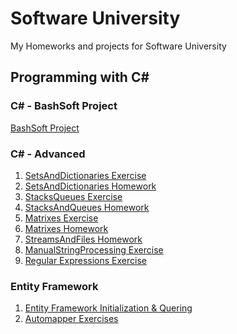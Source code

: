 Software University
==============

My Homeworks and projects for Software University 

## Programming with C# ##

### C# - BashSoft Project
<a href="https://github.com/IliyanPopov/SoftwareUniversity/tree/master/C%23OOP/BashSoftProject">BashSoft Project</a>

### C# - Advanced
<ol>
<li><a href="https://github.com/IliyanPopov/SoftwareUniversity/tree/master/C%23OOP/C%23OOP-Advanced/1.LabSetsAndDictionaries">SetsAndDictionaries Exercise</a></li>
<li><a href="https://github.com/IliyanPopov/SoftwareUniversity/tree/master/C%23OOP/C%23OOP-Advanced/2.SetsAndDictionariesExercises">SetsAndDictionaries Homework</a></li>
<li><a href="https://github.com/IliyanPopov/SoftwareUniversity/tree/master/C%23OOP/C%23OOP-Advanced/3.StacksQueues">StacksQueues Exercise</a></li>
<li><a href="https://github.com/IliyanPopov/SoftwareUniversity/tree/master/C%23OOP/C%23OOP-Advanced/4.StacksAndQueuesExercise">StacksAndQueues Homework</a></li>
<li><a href="https://github.com/IliyanPopov/SoftwareUniversity/tree/master/C%23OOP/C%23OOP-Advanced/5.MatrixesLab">Matrixes Exercise</a></li>
<li><a href="https://github.com/IliyanPopov/SoftwareUniversity/tree/master/C%23OOP/C%23OOP-Advanced/6.MatrixesExercises">Matrixes Homework</a></li>
<li><a href="https://github.com/IliyanPopov/SoftwareUniversity/tree/master/C%23OOP/C%23OOP-Advanced/7.StreamsAndFilesExercise">StreamsAndFiles Homework</a></li>
<li><a href="https://github.com/IliyanPopov/SoftwareUniversity/tree/master/C%23OOP/C%23OOP-Advanced/8.%20ManualStringProcessingLab">ManualStringProcessing Exercise</a></li>
<li><a href="https://github.com/IliyanPopov/SoftwareUniversity/tree/master/C%23OOP/C%23OOP-Advanced/9.RegularExpressionsLab">Regular Expressions Exercise</a></li>
</ol>

### Entity Framework
<ol>
<li><a href="https://github.com/IliyanPopov/SoftwareUniversity/tree/master/EntityFramework/BookShopSystem">Entity Framework Initialization & Quering</a></li>
<li><a href="https://github.com/IliyanPopov/SoftwareUniversity/tree/master/EntityFramework/SoftUniAutomapperExercises">Automapper Exercises</a></li>
</ol>
